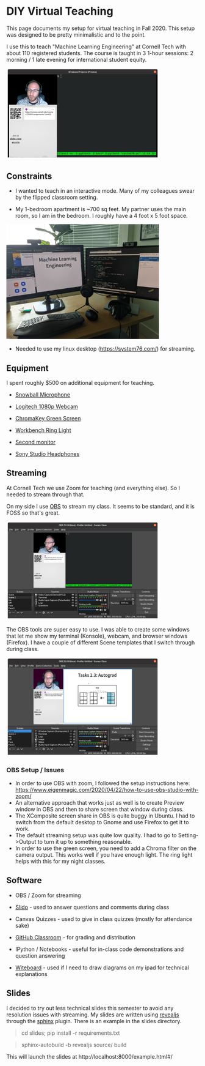 # DIY Virtual Teaching

This page documents my setup for virtual teaching in Fall 2020. This setup was designed to be pretty minimalistic and to the point. 

I use this to teach "Machine Learning Engineering" at Cornell Tech with about 110 registered students. The course is taught in 3 1-hour sessions: 2 morning / 1 late evening for international student equity.

<img src="Screen.png" width=400px>


## Constraints

* I wanted to teach in an interactive mode. Many of my colleagues swear by the flipped classroom setting.

* My 1-bedroom apartment is ~700 sq feet. My partner uses the main room, so I am in the bedroom. I roughly have a 4 foot x 5 foot space. 

<img src="desktop.jpg" width=400px>

* Needed to use my linux desktop (https://system76.com/) for streaming.

## Equipment

I spent roughly $500 on additional equipment for teaching. 

*  <a href="https://www.amazon.com/Blue-Snowball-Condenser-Microphone-Cardioid/dp/B006DIA77E/ref=sr_1_5?crid=275YURS34P97Z&dchild=1&keywords=blue+snowball+mic&qid=1602514615&sprefix=blue+sno%2Caps%2C137&sr=8-5">Snowball Microphone</a>

*  <a href="https://www.amazon.com/Logitech-C920x-Pro-HD-Webcam/dp/B085TFF7M1/ref=asc_df_B085TFF7M1/?tag=hyprod-20&linkCode=df0&hvadid=459641872450&hvpos=&hvnetw=g&hvrand=9866461222765604603&hvpone=&hvptwo=&hvqmt=&hvdev=c&hvdvcmdl=&hvlocint=&hvlocphy=9004331&hvtargid=pla-943627420681&psc=1">Logitech 1080p Webcam </a>

*  <a href="https://www.amazon.com/Neewer-Collapsible-Reversible-Chromakey-Background/dp/B00E89Q5OY/ref=sr_1_4?crid=3M4SA7NOXXFO0&dchild=1&keywords=green+screen&qid=1602514709&s=electronics&sprefix=green%2Celectronics%2C144&sr=1-4">ChromaKey Green Screen</a>

* <a href="https://www.amazon.com/Workbench-Reading-Streaming-Architect-Drafting/dp/B07P1G8CD4/ref=sr_1_20?dchild=1&keywords=usb+ring+light&qid=1602514764&sr=8-20"> Workbench Ring Light</a>

*  <a href="https://www.amazon.com/Dell-Screen-LED-Lit-Monitor-P2419H/dp/B07F8XZN69/ref=sr_1_6?crid=1KXV0WO6KP1FR&dchild=1&keywords=dell+monitor&qid=1602514839&sprefix=dell+%2Caps%2C150&sr=8-6">Second monitor</a>

*  <a href="https://www.amazon.com/Sony-MDR7506-Professional-Diaphragm-Headphone/dp/B000AJIF4E/ref=sr_1_2?crid=398Q1YQ4STQ8Y&dchild=1&keywords=sony+studio+monitor+headphones&qid=1602514906&sprefix=sony+studio+monit%2Caps%2C146&sr=8-2">Sony Studio Headphones</a>


## Streaming

At Cornell Tech we use Zoom for teaching (and everything else). So I needed to stream through that. 

On my side I use <a href="https://obsproject.com/">OBS</a> to stream my class. It seems to be standard, and it is FOSS so that's great. 

<img src="obs.png" width=400px>

The OBS tools are super easy to use. I was able to create some windows that let me show my terminal (Konsole), webcam, and browser windows (Firefox). I have a couple of different Scene templates that I switch through during class. 

<img src="scene.png" width=400px>

### OBS Setup / Issues

* In order to use OBS with zoom, I followed the setup instructions here: https://www.eigenmagic.com/2020/04/22/how-to-use-obs-studio-with-zoom/ 
* An alternative approach that works just as well is to create Preview window in OBS and then to share screen that window during class. 
* The XComposite screen share in OBS is quite buggy in Ubuntu. I had to switch from the default desktop to Gnome and use Firefox to get it to work. 
* The default streaming setup was quite low quality. I had to go to Setting->Output to turn it up to something reasonable. 
* In order to use the green screen, you need to add a Chroma filter on the camera output. This works well if you have enough light. The ring light helps with this for my night classes. 

## Software

* OBS / Zoom for streaming

* <a href="https://slido.com/">Slido</a> - used to answer questions and comments during class

* Canvas Quizzes - used to give in class quizzes (mostly for attendance sake)

* <a href="https://classroom.github.com/classrooms">GitHub Classroom</a> - for grading and distribution

* IPython / Notebooks - useful for in-class code demonstrations and question answering

* <a href="https://witeboard.com">Witeboard</a> - used if I need to draw diagrams on my ipad for technical explanations

## Slides

I decided to try out less technical slides this semester to avoid any resolution issues with streaming. My slides are written using <a href="https://revealjs.com/">revealjs</a> through the <a href="https://pypi.org/project/sphinx-revealjs/">sphinx</a> plugin. There is an example in the slides directory. 

> cd slides; pip install -r requirements.txt

> sphinx-autobuild -b revealjs source/ build

This will launch the slides at http://localhost:8000/example.html#/
